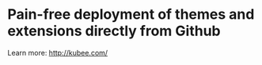 # Pain-free deployment of themes and extensions directly from Github

Learn more: <http://kubee.com/>
